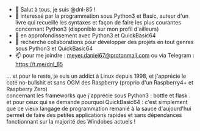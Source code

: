 - 👋 Salut à tous, je suis @dnl-85 !
- 👀 interessé par la programmation sous Python3 et Basic, auteur d'un livre qui recueille les syntaxes et façon de faire les plus courantes concernant Python3 (disponible sur mon profil d'ailleurs)
- 🌱 en approfondissement avec Python3 et QuickBasic64
- 💞️ recherche collaborations pour développer des projets en tout genres sous Python3 et QuickBasic64
- 📫 pour me joindre : meyer.daniel67@protonmail.com  ou via Telegram : https://t.me/dnl_85

... et pour le reste, je suis un addict à Linux depuis 1998, et j'apprécie le coté no-bullshit et sans OGM des Raspberry (proprio d'un Raspberry4+ et Raspberry Zero)  
concernant les frameworks que j'apprécie sous Python3 : bottle et flask .  
et pour ceux qui se demande pourquoi QuickBasic64 : c'est simplement que ce vieux langage de programmation remanié à la sauce d'aujourd'hui permet de faire des petites applications rapides et sans dépendances fonctionnant sur la majorité des Windobes actuels !

<!---
dnl-85/dnl-85 is a ✨ special ✨ repository because its `README.md` (this file) appears on your GitHub profile.
You can click the Preview link to take a look at your changes.
--->
